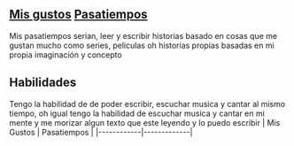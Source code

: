 ## [Mis gustos](Misgustos.md) [Pasatiempos](Pasatiempos.md)
Mis pasatiempos serian, leer y escribir historias basado en cosas que me gustan mucho como series, peliculas oh historias propias basadas en mi propia imaginación y concepto 

## Habilidades
Tengo la habilidad de de poder escribir, escuchar musica y cantar al mismo tiempo, oh igual tengo la habilidad de escuchar musica y cantar en mi mente y me morizar algun texto que este leyendo y lo puedo escribir
| Mis Gustos | Pasatiempos |
|------------|-------------|
